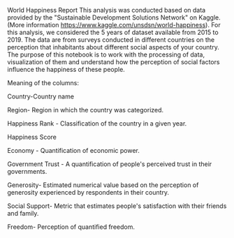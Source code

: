 World Happiness Report
This analysis was conducted based on data provided by the "Sustainable Development Solutions Network" on Kaggle. (More information https://www.kaggle.com/unsdsn/world-happiness).
For this analysis, we considered the 5 years of dataset available from 2015 to 2019.
The data are from surveys conducted in different countries on the perception that inhabitants about different social aspects of your country.
The purpose of this notebook is to work with the processing of data, visualization of them and understand how the perception of social factors influence the 
happiness of these people.

Meaning of the columns:

Country-Country name

Region- Region in which the country was categorized.

Happiness Rank - Classification of the country in a given year.

Happiness Score

Economy - Quantification of economic power.

Government Trust - A quantification of people's perceived trust in their governments.

Generosity- Estimated numerical value based on the perception of generosity experienced by respondents in their country.

Social Support- Metric that estimates people's satisfaction with their friends and family.

Freedom- Perception of quantified freedom.
